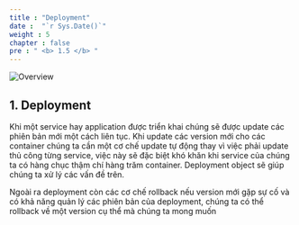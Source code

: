 ```yaml
---
title : "Deployment"
date :  "`r Sys.Date()`" 
weight : 5 
chapter : false
pre : " <b> 1.5 </b> "
---
```


![Overview](/fcj-ss2-workshop-001/images/1-Basic_concepts./06.png)

## 1. Deployment

Khi một service hay application được triển khai chúng sẽ được update các phiên bản mới một cách liên tục. Khi update các version mới cho các container chúng ta cần một cơ chế update tự động thay vì việc phải update thủ công từng service, việc này sẽ đặc biệt khó khăn khi service của chúng ta có hàng chục thậm chí hàng trăm container. Deployment object sẽ giúp chúng ta xử lý các vấn đề trên. 

Ngoài ra deployment còn các cơ chế rollback nếu version mới gặp sự cố và có khả năng quản lý các phiên bản của deployment, chúng ta có thể rollback về một version cụ thể mà chúng ta mong muốn



